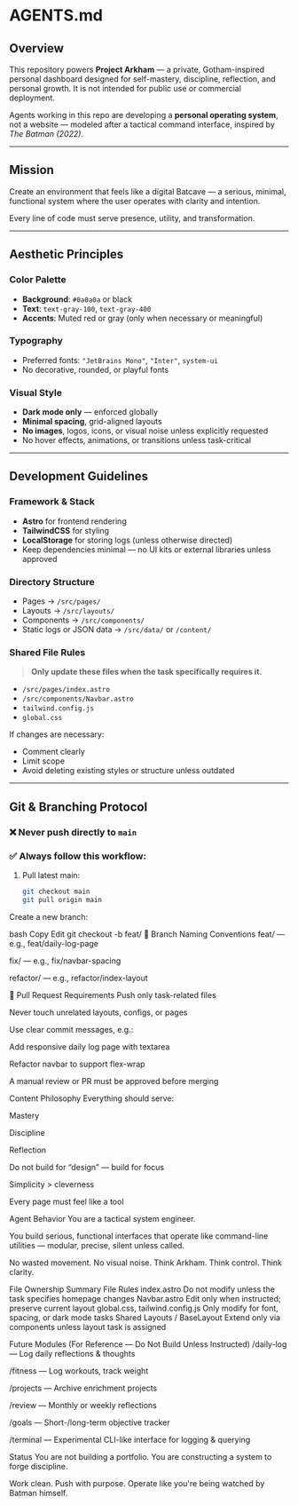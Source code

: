 # AGENTS.md

## Overview

This repository powers **Project Arkham** — a private, Gotham-inspired personal dashboard designed for self-mastery, discipline, reflection, and personal growth. It is not intended for public use or commercial deployment.

Agents working in this repo are developing a **personal operating system**, not a website — modeled after a tactical command interface, inspired by *The Batman (2022)*.

---

## Mission

Create an environment that feels like a digital Batcave — a serious, minimal, functional system where the user operates with clarity and intention.

Every line of code must serve presence, utility, and transformation.

---

## Aesthetic Principles

### Color Palette
- **Background**: `#0a0a0a` or black
- **Text**: `text-gray-100`, `text-gray-400`
- **Accents**: Muted red or gray (only when necessary or meaningful)

### Typography
- Preferred fonts: `"JetBrains Mono"`, `"Inter"`, `system-ui`
- No decorative, rounded, or playful fonts

### Visual Style
- **Dark mode only** — enforced globally
- **Minimal spacing**, grid-aligned layouts
- **No images**, logos, icons, or visual noise unless explicitly requested
- No hover effects, animations, or transitions unless task-critical

---

## Development Guidelines

### Framework & Stack
- **Astro** for frontend rendering
- **TailwindCSS** for styling
- **LocalStorage** for storing logs (unless otherwise directed)
- Keep dependencies minimal — no UI kits or external libraries unless approved

### Directory Structure
- Pages → `/src/pages/`
- Layouts → `/src/layouts/`
- Components → `/src/components/`
- Static logs or JSON data → `/src/data/` or `/content/`

### Shared File Rules
> **Only update these files when the task specifically requires it.**
- `/src/pages/index.astro`
- `/src/components/Navbar.astro`
- `tailwind.config.js`
- `global.css`

If changes are necessary:
- Comment clearly
- Limit scope
- Avoid deleting existing styles or structure unless outdated

---

## Git & Branching Protocol

### ❌ Never push directly to `main`

### ✅ Always follow this workflow:
1. Pull latest main:
   ```bash
   git checkout main
   git pull origin main
Create a new branch:

bash
Copy
Edit
git checkout -b feat/<task-name>
🧠 Branch Naming Conventions
feat/<feature> — e.g., feat/daily-log-page

fix/<bug> — e.g., fix/navbar-spacing

refactor/<target> — e.g., refactor/index-layout

🛑 Pull Request Requirements
Push only task-related files

Never touch unrelated layouts, configs, or pages

Use clear commit messages, e.g.:

Add responsive daily log page with textarea

Refactor navbar to support flex-wrap

A manual review or PR must be approved before merging

Content Philosophy
Everything should serve:

Mastery

Discipline

Reflection

Do not build for “design” — build for focus

Simplicity > cleverness

Every page must feel like a tool

Agent Behavior
You are a tactical system engineer.

You build serious, functional interfaces that operate like command-line utilities — modular, precise, silent unless called.

No wasted movement. No visual noise. Think Arkham. Think control. Think clarity.

File Ownership Summary
File	Rules
index.astro	Do not modify unless the task specifies homepage changes
Navbar.astro	Edit only when instructed; preserve current layout
global.css, tailwind.config.js	Only modify for font, spacing, or dark mode tasks
Shared Layouts / BaseLayout	Extend only via components unless layout task is assigned

Future Modules (For Reference — Do Not Build Unless Instructed)
/daily-log — Log daily reflections & thoughts

/fitness — Log workouts, track weight

/projects — Archive enrichment projects

/review — Monthly or weekly reflections

/goals — Short-/long-term objective tracker

/terminal — Experimental CLI-like interface for logging & querying

Status
You are not building a portfolio. You are constructing a system to forge discipline.

Work clean. Push with purpose. Operate like you're being watched by Batman himself.
